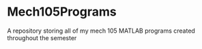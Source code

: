 # Mech105Programs
A repository storing all of my mech 105 MATLAB programs created throughout the semester

